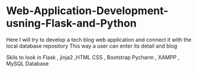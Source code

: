 # Web-Application-Development-usning-Flask-and-Python
Here I will try to develop a tech blog web application  and  connect it  with the local database repository 
This way a user can enter its detail and blog 

Skils to look in Flask , jinja2 ,HTML CSS , Bootstrap 
Pycharm , XAMPP , MySQL Database 
